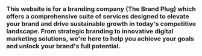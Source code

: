 ### This website is for a branding company (The Brand Plug) which offers a comprehensive suite of services designed to elevate your brand and drive sustainable growth in today's competitive landscape. From strategic branding to innovative  digital marketing solutions, we're here to help you achieve your goals and unlock your brand's full potential. 
